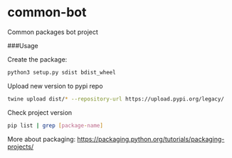 # common-bot
Common packages bot project

###Usage

Create the package:
```sh
python3 setup.py sdist bdist_wheel
```
Upload new version to pypi repo
```sh
twine upload dist/* --repository-url https://upload.pypi.org/legacy/ 
```
Check project version
```sh
pip list | grep [package-name]
```

More about packaging:
https://packaging.python.org/tutorials/packaging-projects/